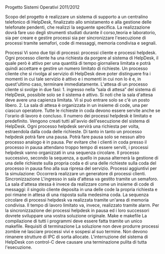 Progetto Sistemi Operativi 2011/2012

Scopo del progetto è realizzare un sistema di supporto a un centralino telefonico di HelpDesk, finalizzato allo smistamento e alla gestione delle telefonate pendenti, che realizzi la seguente specifica.
La realizzazione dovrà fare uso degli strumenti studiati durante il corso,teoria e laboratorio, sia per creare e gestire processi sia per sincronizzare l'esecuzione di processi tramite semafori, code di messaggi, memoria condivisa e segnali.

Processi
Vi sono due tipi di processi: processi cliente e processi helpdesk.
Ogni processo cliente ha una richiesta da porgere al sistema di HelpDesk, il quale però è attivo per una quantità di tempo giornaliera limitata e potrà quindi accettare e gestire un numero limitato di richieste.
Un processo cliente che si rivolga al servizio di HelpDesk deve poter distinguere fra i momenti in cui tale servizio è attivo e i momenti in cui non lo è e, in quest'ultimo caso, terminare immediatamente.
L'attesa di un processo cliente si svolge in due fasi: 
	1. ingresso nella “sala di attesa” del sistema di HelpDesk, possibile solo se il sistema è attivo. Si noti che la sala d'attesa deve avere una capienza limitata. Vi si può entrare solo se c'è un posto libero.
	2. La sala di attesa è organizzata in un insieme di code, una per ciascun operatore. Tutte le richieste in coda devono essere servite anche se l'orario di lavoro è concluso.
Il numero dei processi helpdesk è limitato e predefinito. Vengono creati tutti all'avvio dell'esecuzione del sistema di HelpDesk. Ogni processo helpdesk servirà una richiesta per volta, estraendola dalla coda delle richieste.
Di tanto in tanto un processo helpdesk potrà fare una pausa. Potrà fare pausa solo se nessun altro processo analogo è in pausa. Per evitare che i clienti in coda presso il processo in pausa attendano troppo tempo di essere serviti, i processi helpdesk vanno organizzati in una sequenza circolare. Il processo successivo, secondo la sequenza, a quello in pausa alternerà la gestione di una delle richieste sulla propria coda e di una delle richieste sulla coda del processo in pausa fino alla sua ripresa del servizio.
Processi aggiuntivi per la simulazione:
Occorrerà realizzare un generatore di processi clienti.
Sincronizzazione
	L'ingresso in sala d'attesa va gestito tramite un semaforo. La sala d'attesa stessa è invece da realizzare come un insieme di code di messaggi: il singolo cliente deposita in una delle code la propria richiesta e poi rimane in attesa di una risposta sulla medesima coda. La sequenza circolare di processi helpdesk va realizzata tramite un'area di memoria condivisa. Il tempo di lavoro limitato va, invece, realizzato tramite alarm. Per la sincronizzazione dei processi helpdesk in pausa ed i loro successori dovrete sviluppare una vostra soluzione originale.
Make e makefile
	La compilazione di tutti i programmi deve essere fatta tramite un unico makefile.
Requisiti di terminazione
La soluzione non deve produrre processi zombie né lasciare processi vivi e sospesi al suo termine. Non devono rimanere strutture di IPC di sorta allocate. L'interruzione del sistema di HelpDesk con control-C deve causare una terminazione pulita di tutta l'esecuzione.

